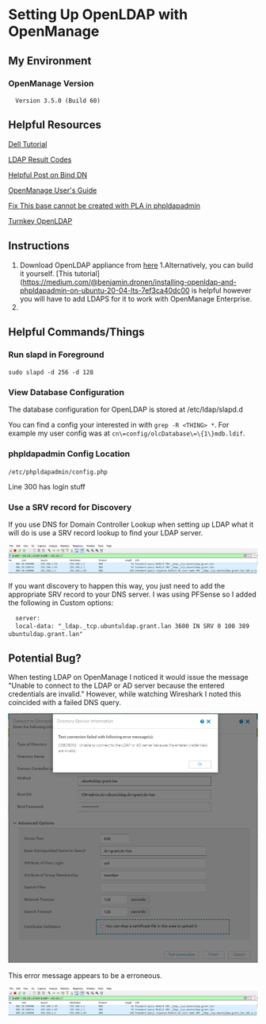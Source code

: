 # Setting Up OpenLDAP with OpenManage

## My Environment

### OpenManage Version

      Version 3.5.0 (Build 60)

## Helpful Resources

[Dell Tutorial](https://www.youtube.com/watch?v=pOojNfNbQ80&ab_channel=DellEMCSupport)

[LDAP Result Codes](https://access.redhat.com/documentation/en-us/red_hat_directory_server/10/html/configuration_command_and_file_reference/LDAP_Result_Codes)

[Helpful Post on Bind DN](https://serverfault.com/questions/616698/in-ldap-what-exactly-is-a-bind-dn)

[OpenManage User's Guide](https://topics-cdn.dell.com/pdf/dell-openmanage-enterprise_users-guide15_en-us.pdf)

[Fix This base cannot be created with PLA in phpldapadmin](https://stackoverflow.com/questions/13921030/phpldapadmin-does-not-work-for-an-unknown-reason)

[Turnkey OpenLDAP](https://www.turnkeylinux.org/openldap)

## Instructions

1. Download OpenLDAP appliance from [here](https://www.turnkeylinux.org/download?file=turnkey-openldap-16.0-buster-amd64-vmdk.zip)
      1.Alternatively, you can build it yourself. [This tutorial](https://medium.com/@benjamin.dronen/installing-openldap-and-phpldapadmin-on-ubuntu-20-04-lts-7ef3ca40dc00 is helpful however you will have to add LDAPS for it to work with OpenManage Enterprise.
2. 


## Helpful Commands/Things

### Run slapd in Foreground

`sudo slapd -d 256 -d 128`

### View Database Configuration

The database configuration for OpenLDAP is stored at /etc/ldap/slapd.d

You can find a config your interested in with `grep -R <THING> *`. For example my user config was at `cn\=config/olcDatabase\=\{1\}mdb.ldif`.

### phpldapadmin Config Location

`/etc/phpldapadmin/config.php`

Line 300 has login stuff

### Use a SRV record for Discovery

If you use DNS for Domain Controller Lookup when setting up LDAP what it will do is use a SRV record lookup to find your LDAP server.

![](images/2020-10-19-09-02-14.png)

If you want discovery to happen this way, you just need to add the appropriate SRV record to your DNS server. I was using PFSense so I added the following in Custom options:

      server:
      local-data: "_ldap._tcp.ubuntuldap.grant.lan 3600 IN SRV 0 100 389 ubuntuldap.grant.lan"

## Potential Bug?

When testing LDAP on OpenManage I noticed it would issue the message "Unable to connect to the LDAP or AD server because the entered credentials are invalid." However, while watching Wireshark I noted this coincided with a failed DNS query.

![](images/2020-10-19-09-01-37.png)

This error message appears to be a erroneous.

![](images/2020-10-19-09-02-14.png)